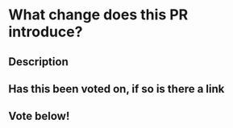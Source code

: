 # What change does this PR introduce?

## Description
<!--- tl;dr of summary of what is proposal is being proposed --->

## Has this been voted on, if so is there a link
<!--- Describe the tests that you ran to verify your changes --->

## Vote below!